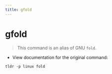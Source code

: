 ```yaml
---
title: gfold
---
```

# gfold

> This command is an alias of GNU `fold`.

- View documentation for the original command:

`tldr -p linux fold`
